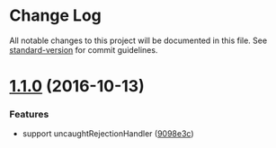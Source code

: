 # Change Log

All notable changes to this project will be documented in this file. See [standard-version](https://github.com/conventional-changelog/standard-version) for commit guidelines.

<a name="1.1.0"></a>
# [1.1.0](https://github.com/tapppi/async-exit-hook/compare/v1.0.0...v1.1.0) (2016-10-13)


### Features

* support uncaughtRejectionHandler ([9098e3c](https://github.com/tapppi/async-exit-hook/commit/9098e3c))
